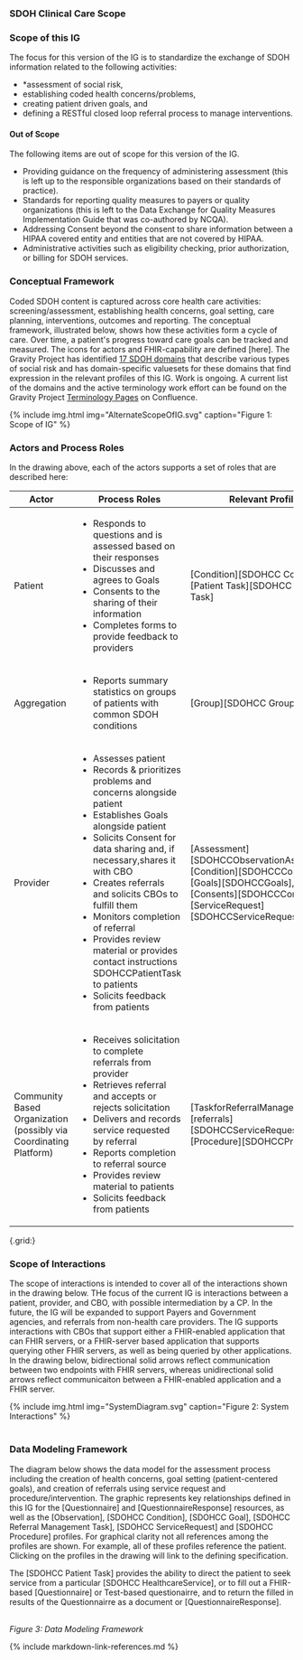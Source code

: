 ###  SDOH Clinical Care Scope
### Scope of this IG

The focus for this version of the IG is to standardize the exchange of SDOH information related to the following activities:

* *assessment of social risk,
* establishing coded health concerns/problems,
* creating patient driven goals, and
* defining a RESTful closed loop referral process to manage interventions.

####  Out of Scope

The following items are out of scope for this version of the IG.

* Providing guidance on the frequency of administering assessment (this is left up to the responsible organizations based on their standards of practice).
* Standards for reporting quality measures to payers or quality organizations (this is left to the Data Exchange for Quality Measures Implementation Guide that was co-authored by NCQA).
* Addressing Consent beyond the consent to share information between a HIPAA covered entity and entities that are not covered by HIPAA.
* Administrative activities such as eligibility checking, prior authorization, or billing for SDOH services.

### Conceptual Framework

Coded SDOH content is captured across core health care activities: screening/assessment, establishing health concerns, goal setting, care planning, interventions, outcomes and reporting. The conceptual framework, illustrated below, shows how these activities form a cycle of care. Over time, a patient's progress toward care goals can be tracked and measured.    The icons for actors and FHIR-capability are defined [here]. The Gravity Project has identified [17 SDOH domains](ValueSet-SDOHCC-ValueSetSDOHCategory.html) that describe various types of social risk and has domain-specific valuesets for these domains that find expression in the relevant profiles of this IG. Work is ongoing.  A current list of the domains and the active terminology work effort can be found on the Gravity Project [Terminology Pages](https://confluence.hl7.org/display/GRAV/Terminology+Workstream+Dashboard) on Confluence.

{% include img.html img="AlternateScopeOfIG.svg" caption="Figure 1: Scope of IG" %}

### Actors and Process Roles
In the drawing above, each of the actors supports a set of roles that are described here:

| Actor |  Process Roles                           | Relevant Profiles |
| ----- | ---------------------------------------- | ----------------- |
| Patient | <ul><li>Responds to questions and is assessed based on their responses</li><li>Discusses and agrees to Goals</li><li>Consents to the sharing of their information</li><li>Completes forms to provide feedback to providers</li></ul> |  [Condition][SDOHCC Condition], [Patient Task][SDOHCC Patient Task] |
| Aggregation | <ul><li>Reports summary statistics on groups of patients with common SDOH conditions</li></ul> | [Group][SDOHCC Group] |
| Provider | <ul><li>Assesses patient</li><li>Records & prioritizes problems and concerns alongside patient</li><li>Establishes Goals alongside patient</li><li>Solicits  Consent for data sharing and, if necessary,shares it with CBO</li><li>Creates referrals and solicits CBOs to fulfill them </li><li>Monitors completion of referral</li><li>Provides review material or provides contact instructions SDOHCCPatientTask to patients</li><li>Solicits feedback from patients</li></ul> | [Assessment][SDOHCCObservationAssessment], [Condition][SDOHCCCondition], [Goals][SDOHCCGoals], [Consents][SDOHCCConsent], [ServiceRequest][SDOHCCServiceRequest], [Task|[TaskforReferralManagement] |
|Community Based Organization (possibly via Coordinating Platform)|<ul><li>Receives solicitation to complete referrals from provider</li><li>Retrieves referral and accepts or rejects solicitation</li><li>Delivers and records service requested by referral</li><li>Reports completion to referral source</li><li>Provides review material to patients</li><li>Solicits feedback from patients</li></ul>| [TaskforReferralManagement], [referrals][SDOHCCServiceRequest] [Procedure][SDOHCCProcedure] |
{.grid:}

### Scope of Interactions

The scope of interactions is intended to cover all of the interactions shown in the drawing below. THe focus of the current IG is interactions between a patient, provider, and CBO, with possible intermediation by a CP. In the future, the IG will be expanded to support Payers and Government agencies, and referrals from non-health care providers.  The IG supports interactions with CBOs that support either a FHIR-enabled application that can FHIR servers, or a FHIR-server based application that supports querying other FHIR servers, as well as being queried by other applications.  In the drawing below, bidirectional solid arrows reflect communication between two endpoints with FHIR servers, whereas unidirectional solid arrows reflect communicaiton between a FHIR-enabled application and a FHIR server.

{% include img.html img="SystemDiagram.svg" caption="Figure 2: System Interactions" %}
<br>
<br>
### Data Modeling Framework
The diagram below shows the data model for the assessment process including the creation of health concerns, goal setting (patient-centered goals), and creation of referrals using service request and procedure/intervention. The graphic represents key relationships defined in this IG for the [Questionnaire] and  [QuestionnaireResponse] resources, as well as the [Observation], [SDOHCC Condition], [SDOHCC Goal], [SDOHCC Referral Management Task], [SDOHCC ServiceRequest] and [SDOHCC Procedure] profiles.   For graphical clarity not all references among the profiles are shown.  For example, all of these profiles reference the patient.   Clicking on the profiles in the drawing will link to the defining specification.

The [SDOHCC Patient Task] provides the ability to direct the patient to seek service from a particular [SDOHCC HealthcareService], or to fill out a FHIR-based [Questionnaire] or Test-based questionairre, and to return the filled in results of the Questionnairre as a document or [QuestionnaireResponse].

<object data="FHIRModeling.svg" type="image/svg+xml"></object>
<br/>
*Figure 3: Data Modeling Framework*

{% include markdown-link-references.md %}